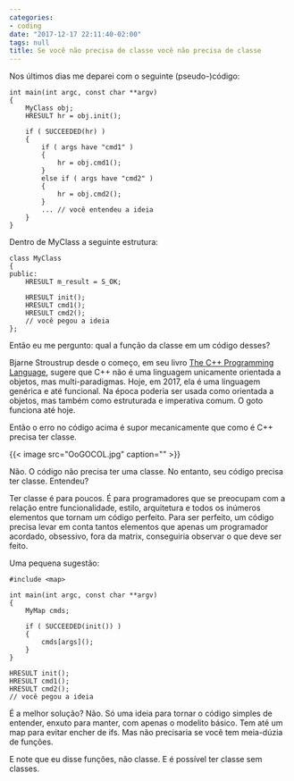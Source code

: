 ```yaml
---
categories:
- coding
date: "2017-12-17 22:11:40-02:00"
tags: null
title: Se você não precisa de classe você não precisa de classe
---
```


Nos últimos dias me deparei com o seguinte (pseudo-)código:

```
int main(int argc, const char **argv)
{
    MyClass obj;
    HRESULT hr = obj.init();

    if ( SUCCEEDED(hr) )
    {
        if ( args have "cmd1" )
        {
            hr = obj.cmd1();
        }
        else if ( args have "cmd2" )
        {
            hr = obj.cmd2();
        }
        ... // você entendeu a ideia
    }
}
```

Dentro de MyClass a seguinte estrutura:

```
class MyClass
{
public:
    HRESULT m_result = S_OK;

    HRESULT init();
    HRESULT cmd1();
    HRESULT cmd2();
    // você pegou a ideia
};
```

Então eu me pergunto: qual a função da classe em um código desses?

Bjarne Stroustrup desde o começo, em seu livro [The C++ Programming Language](https://www.google.com.br/search?q=the+c%2B%2B+programming+language), sugere que C++ não é uma linguagem unicamente orientada a objetos, mas multi-paradigmas. Hoje, em 2017, ela é uma linguagem genérica e até funcional. Na época poderia ser usada como orientada a objetos, mas também como estruturada e imperativa comum. O goto funciona até hoje.

Então o erro no código acima é supor mecanicamente que como é C++ precisa ter classe.

{{< image src="OoGOCOL.jpg" caption="" >}}

Não. O código não precisa ter uma classe. No entanto, seu código precisa ter classe. Entendeu?

Ter classe é para poucos. É para programadores que se preocupam com a relação entre funcionalidade, estilo, arquitetura e todos os inúmeros elementos que tornam um código perfeito. Para ser perfeito, um código precisa levar em conta tantos elementos que apenas um programador acordado, obsessivo, fora da matrix, conseguiria observar o que deve ser feito.

Uma pequena sugestão:

```
#include <map>

int main(int argc, const char **argv)
{
    MyMap cmds;

    if ( SUCCEEDED(init()) )
    {
        cmds[args]();
    }
}

HRESULT init();
HRESULT cmd1();
HRESULT cmd2();
// você pegou a ideia
```

É a melhor solução? Não. Só uma ideia para tornar o código simples de entender, enxuto para manter, com apenas o modelito básico. Tem até um map para evitar encher de ifs. Mas não precisaria se você tem meia-dúzia de funções.

E note que eu disse funções, não classe. E é possível ter classe sem classes.